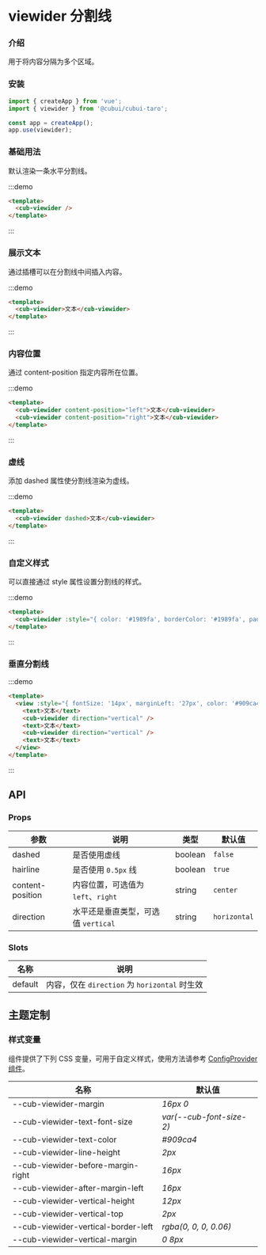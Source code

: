 # viewider 分割线

### 介绍

用于将内容分隔为多个区域。

### 安装

```javascript
import { createApp } from 'vue';
import { viewider } from '@cubui/cubui-taro';

const app = createApp();
app.use(viewider);
```

### 基础用法

默认渲染一条水平分割线。

:::demo

```html
<template>
  <cub-viewider />
</template>
```

:::

### 展示文本

通过插槽可以在分割线中间插入内容。

:::demo

```html
<template>
  <cub-viewider>文本</cub-viewider>
</template>
```

:::

### 内容位置

通过 content-position 指定内容所在位置。

:::demo

```html
<template>
  <cub-viewider content-position="left">文本</cub-viewider>
  <cub-viewider content-position="right">文本</cub-viewider>
</template>
```

:::

### 虚线

添加 dashed 属性使分割线渲染为虚线。

:::demo

```html
<template>
  <cub-viewider dashed>文本</cub-viewider>
</template>
```

:::

### 自定义样式

可以直接通过 style 属性设置分割线的样式。

:::demo

```html
<template>
  <cub-viewider :style="{ color: '#1989fa', borderColor: '#1989fa', padding: '0 16px' }">文本</cub-viewider>
</template>
```

:::

### 垂直分割线

:::demo

```html
<template>
  <view :style="{ fontSize: '14px', marginLeft: '27px', color: '#909ca4' }">
    <text>文本</text>
    <cub-viewider direction="vertical" />
    <text>文本</text>
    <cub-viewider direction="vertical" />
    <text>文本</text>
  </view>
</template>
```

:::

## API

### Props

| 参数             | 说明                                | 类型    | 默认值       |
| ---------------- | ----------------------------------- | ------- | ------------ |
| dashed           | 是否使用虚线                        | boolean | `false`      |
| hairline         | 是否使用 `0.5px` 线                 | boolean | `true`       |
| content-position | 内容位置，可选值为 `left`、`right`  | string  | `center`     |
| direction        | 水平还是垂直类型，可选值 `vertical` | string  | `horizontal` |

### Slots

| 名称    | 说明                                          |
| ------- | --------------------------------------------- |
| default | 内容，仅在 `direction` 为 `horizontal` 时生效 |

## 主题定制

### 样式变量

组件提供了下列 CSS 变量，可用于自定义样式，使用方法请参考 [ConfigProvider 组件](#/zh-CN/component/configprovider)。

| 名称                               | 默认值                   |
| ---------------------------------- | ------------------------ |
| --cub-viewider-margin               | _16px 0_                 |
| --cub-viewider-text-font-size       | _var(--cub-font-size-2)_ |
| --cub-viewider-text-color           | _#909ca4_                |
| --cub-viewider-line-height          | _2px_                    |
| --cub-viewider-before-margin-right  | _16px_                   |
| --cub-viewider-after-margin-left    | _16px_                   |
| --cub-viewider-vertical-height      | _12px_                   |
| --cub-viewider-vertical-top         | _2px_                    |
| --cub-viewider-vertical-border-left | _rgba(0, 0, 0, 0.06)_    |
| --cub-viewider-vertical-margin      | _0 8px_                  |
